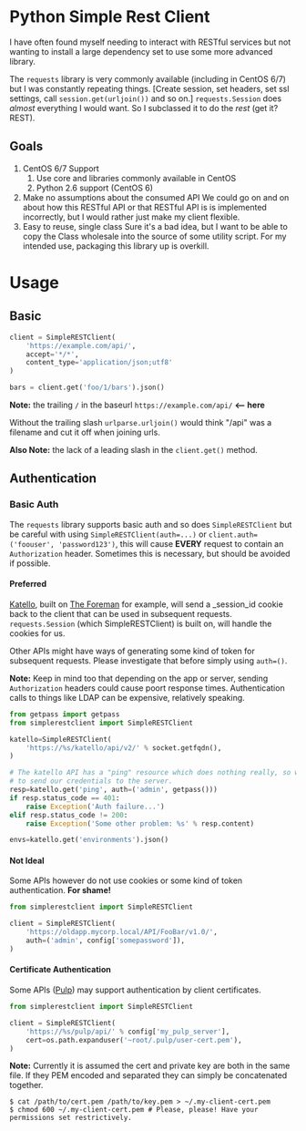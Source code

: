 # Python Simple Rest Client

I have often found myself needing to interact with RESTful services but not
wanting to install a large dependency set to use some more advanced library.

The `requests` library is very commonly available (including in CentOS 6/7) but
I was constantly repeating things.  [Create session, set headers, set ssl settings,
call `session.get(urljoin())` and so on.]  `requests.Session` does _almost_
everything I would want.  So I subclassed it to do the _rest_ (get it? REST).

## Goals

1. CentOS 6/7 Support
   1. Use core and libraries commonly available in CentOS
   2. Python 2.6 support (CentOS 6)
2. Make no assumptions about the consumed API
   We could go on and on about how this RESTful API or that RESTful API is
   is implemented incorrectly, but I would rather just make my client flexible.
3. Easy to reuse, single class
   Sure it's a bad idea, but I want to be able to copy the Class wholesale into
   the source of some utility script.  For my intended use, packaging this
   library up is overkill.

# Usage

## Basic

```python
client = SimpleRESTClient(
    'https://example.com/api/',
    accept='*/*',
    content_type='application/json;utf8'
)

bars = client.get('foo/1/bars').json()
```

**Note:** the trailing `/` in the baseurl `https://example.com/api/` **<-- here**

Without the trailing slash `urlparse.urljoin()` would think "/api" was a filename
and cut it off when joining urls.

**Also Note:** the lack of a leading slash in the `client.get()` method.

## Authentication

### Basic Auth

The `requests` library supports basic auth and so does `SimpleRESTClient` but be careful
with using `SimpleRESTClient(auth=...)` or `client.auth=('foouser', 'password123')`, this
will cause **EVERY** request to contain an `Authorization` header.  Sometimes this is
necessary, but should be avoided if possible.

#### Preferred

[Katello](https://theforeman.org/plugins/katello/), built on 
[The Foreman](https://theforeman.org/) for example, will send a \_session\_id cookie back 
to the client that can be used in subsequent requests.  `requests.Session` (which
SimpleRESTClient) is built on, will handle the cookies for us.

Other APIs might have ways of generating some kind of token for subsequent requests.  Please
investigate that before simply using `auth=()`.

**Note:** Keep in mind too that depending on the app or server, sending `Authorization`
headers could cause poort response times. Authentication calls to things like LDAP can be
expensive, relatively speaking. 

```python
from getpass import getpass
from simplerestclient import SimpleRESTClient

katello=SimpleRESTClient(
    'https://%s/katello/api/v2/' % socket.getfqdn(),
)

# The katello API has a "ping" resource which does nothing really, so we can use it
# to send our credentials to the server.
resp=katello.get('ping', auth=('admin', getpass()))
if resp.status_code == 401:
    raise Exception('Auth failure...')
elif resp.status_code != 200:
    raise Exception('Some other problem: %s' % resp.content)

envs=katello.get('environments').json()
```

#### Not Ideal

Some APIs however do not use cookies or some kind of token authentication.  **For shame!**

```python
from simplerestclient import SimpleRESTClient

client = SimpleRESTClient(
    'https://oldapp.mycorp.local/API/FooBar/v1.0/',
    auth=('admin', config['somepassword']),
)
```

#### Certificate Authentication

Some APIs ([Pulp](https://pulpproject.org/)) may support authentication by client certificates.

```python
from simplerestclient import SimpleRESTClient

client = SimpleRESTClient(
    'https://%s/pulp/api/' % config['my_pulp_server'],
    cert=os.path.expanduser('~root/.pulp/user-cert.pem'),
)
```

**Note:** Currently it is assumed the cert and private key are both in the same file.  If they
PEM encoded and separated they can simply be concatenated together.

```shell
$ cat /path/to/cert.pem /path/to/key.pem > ~/.my-client-cert.pem
$ chmod 600 ~/.my-client-cert.pem # Please, please! Have your permissions set restrictively.
```
